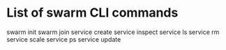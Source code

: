 List of swarm CLI commands
=========================
swarm init
swarm join
service create
service inspect
service ls
service rm
service scale
service ps
service update
